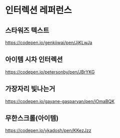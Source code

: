 # 인터렉션 레퍼런스

## 스타워즈 텍스트
https://codepen.io/genkiiwai/pen/JjKLwJa

## 아이템 시차 인터렉션
https://codepen.io/petersonby/pen/JBrYKG

## 가장자리 빛나는거
https://codepen.io/gayane-gasparyan/pen/jOmaBQK

## 무한스크롤(아이템)
https://codepen.io/ykadosh/pen/KKezJzz


